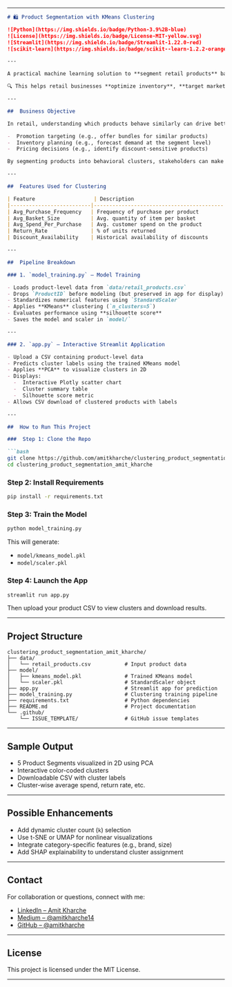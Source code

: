
---

````markdown
# 🛍️ Product Segmentation with KMeans Clustering

![Python](https://img.shields.io/badge/Python-3.9%2B-blue)
![License](https://img.shields.io/badge/License-MIT-yellow.svg)
![Streamlit](https://img.shields.io/badge/Streamlit-1.22.0-red)
![scikit-learn](https://img.shields.io/badge/scikit--learn-1.2.2-orange)

---

A practical machine learning solution to **segment retail products** based on customer purchasing patterns using **unsupervised clustering**.

🔍 This helps retail businesses **optimize inventory**, **target marketing**, and **improve pricing strategies** by grouping products with similar sales and behavioral traits.

---

##  Business Objective

In retail, understanding which products behave similarly can drive better:

-  Promotion targeting (e.g., offer bundles for similar products)
-  Inventory planning (e.g., forecast demand at the segment level)
-  Pricing decisions (e.g., identify discount-sensitive products)

By segmenting products into behavioral clusters, stakeholders can make more **data-driven decisions**.

---

##  Features Used for Clustering

| Feature                   | Description                              |
|--------------------------|------------------------------------------|
| Avg_Purchase_Frequency   | Frequency of purchase per product        |
| Avg_Basket_Size          | Avg. quantity of item per basket         |
| Avg_Spend_Per_Purchase   | Avg. customer spend on the product       |
| Return_Rate              | % of units returned                      |
| Discount_Availability    | Historical availability of discounts     |

---

##  Pipeline Breakdown

### 1. `model_training.py` – Model Training

- Loads product-level data from `data/retail_products.csv`
- Drops `ProductID` before modeling (but preserved in app for display)
- Standardizes numerical features using `StandardScaler`
- Applies **KMeans** clustering (`n_clusters=5`)
- Evaluates performance using **silhouette score**
- Saves the model and scaler in `model/`

---

### 2. `app.py` – Interactive Streamlit Application

- Upload a CSV containing product-level data
- Predicts cluster labels using the trained KMeans model
- Applies **PCA** to visualize clusters in 2D
- Displays:
  -  Interactive Plotly scatter chart
  -  Cluster summary table
  -  Silhouette score metric
- Allows CSV download of clustered products with labels

---

##  How to Run This Project

###  Step 1: Clone the Repo

```bash
git clone https://github.com/amitkharche/clustering_product_segmentation_amit_kharche.git
cd clustering_product_segmentation_amit_kharche
````

###  Step 2: Install Requirements

```bash
pip install -r requirements.txt
```

###  Step 3: Train the Model

```bash
python model_training.py
```

This will generate:

* `model/kmeans_model.pkl`
* `model/scaler.pkl`

###  Step 4: Launch the App

```bash
streamlit run app.py
```

Then upload your product CSV to view clusters and download results.

---

##  Project Structure

```
clustering_product_segmentation_amit_kharche/
├── data/
│   └── retail_products.csv           # Input product data
├── model/
│   ├── kmeans_model.pkl              # Trained KMeans model
│   └── scaler.pkl                    # StandardScaler object
├── app.py                            # Streamlit app for prediction
├── model_training.py                 # Clustering training pipeline
├── requirements.txt                  # Python dependencies
├── README.md                         # Project documentation
└── .github/
    └── ISSUE_TEMPLATE/               # GitHub issue templates
```

---

##  Sample Output

*  5 Product Segments visualized in 2D using PCA
*  Interactive color-coded clusters
*  Downloadable CSV with cluster labels
*  Cluster-wise average spend, return rate, etc.

---

##  Possible Enhancements

* Add dynamic cluster count (`k`) selection
* Use t-SNE or UMAP for nonlinear visualizations
* Integrate category-specific features (e.g., brand, size)
* Add SHAP explainability to understand cluster assignment

---

##  Contact

For collaboration or questions, connect with me:

* [LinkedIn – Amit Kharche](https://www.linkedin.com/in/amit-kharche)
* [Medium – @amitkharche14](https://medium.com/@amitkharche14)
* [GitHub – @amitkharche](https://github.com/amitkharche)

---

##  License

This project is licensed under the MIT License.

---
